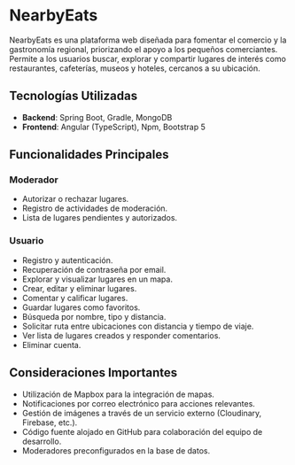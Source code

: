 # NearbyEats

NearbyEats es una plataforma web diseñada para fomentar el comercio y la gastronomía regional, priorizando el apoyo a los pequeños comerciantes. Permite a los usuarios buscar, explorar y compartir lugares de interés como restaurantes, cafeterías, museos y hoteles, cercanos a su ubicación.

## Tecnologías Utilizadas

- **Backend**: Spring Boot, Gradle, MongoDB
- **Frontend**: Angular (TypeScript), Npm, Bootstrap 5

## Funcionalidades Principales

### Moderador

- Autorizar o rechazar lugares.
- Registro de actividades de moderación.
- Lista de lugares pendientes y autorizados.

### Usuario

- Registro y autenticación.
- Recuperación de contraseña por email.
- Explorar y visualizar lugares en un mapa.
- Crear, editar y eliminar lugares.
- Comentar y calificar lugares.
- Guardar lugares como favoritos.
- Búsqueda por nombre, tipo y distancia.
- Solicitar ruta entre ubicaciones con distancia y tiempo de viaje.
- Ver lista de lugares creados y responder comentarios.
- Eliminar cuenta.

## Consideraciones Importantes

- Utilización de Mapbox para la integración de mapas.
- Notificaciones por correo electrónico para acciones relevantes.
- Gestión de imágenes a través de un servicio externo (Cloudinary, Firebase, etc.).
- Código fuente alojado en GitHub para colaboración del equipo de desarrollo.
- Moderadores preconfigurados en la base de datos.